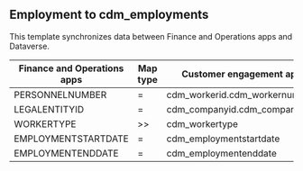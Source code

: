 ## Employment to cdm_employments

This template synchronizes data between Finance and Operations apps and Dataverse.

Finance and Operations apps | Map type | Customer engagement apps | Default value
---|---|---|---
PERSONNELNUMBER | = | cdm_workerid.cdm_workernumber | 
LEGALENTITYID | = | cdm_companyid.cdm_companycode | 
WORKERTYPE | >> | cdm_workertype | 
EMPLOYMENTSTARTDATE | = | cdm_employmentstartdate | 
EMPLOYMENTENDDATE | = | cdm_employmentenddate | 
